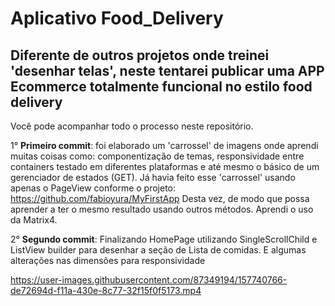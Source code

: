 # Aplicativo Food_Delivery

## Diferente de outros projetos onde treinei 'desenhar telas', neste tentarei publicar uma APP Ecommerce totalmente funcional no estilo food delivery

Você pode acompanhar todo o processo neste repositório.

1° **Primeiro commit**: foi elaborado um 'carrossel' de imagens onde aprendi muitas coisas como: componentização de temas, responsividade entre containers testado em diferentes plataformas e até mesmo o básico de um gerenciador de estados (GET).
Já havia feito esse 'carrossel' usando apenas o PageView conforme o projeto: https://github.com/fabioyura/MyFirstApp
Desta vez, de modo que possa aprender a ter o mesmo resultado usando outros métodos. Aprendi o uso da Matrix4.

2° **Segundo commit**: Finalizando HomePage utilizando SingleScrollChild e ListView builder para desenhar a seção de Lista de comidas. E algumas alterações nas dimensões para responsividade


https://user-images.githubusercontent.com/87349194/157740766-de72694d-f11a-430e-8c77-32f15f0f5173.mp4
